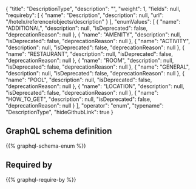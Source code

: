 {
  "title": "DescriptionType",
  "description": "",
  "weight": 1,
  "fields": null,
  "requireby": [
    {
      "name": "Description",
      "description": null,
      "url": "/hotelx/reference/objects/description"
    }
  ],
  "enumValues": [
    {
      "name": "ADDITIONAL",
      "description": null,
      "isDeprecated": false,
      "deprecationReason": null
    },
    {
      "name": "AMENITY",
      "description": null,
      "isDeprecated": false,
      "deprecationReason": null
    },
    {
      "name": "ACTIVITY",
      "description": null,
      "isDeprecated": false,
      "deprecationReason": null
    },
    {
      "name": "RESTAURANT",
      "description": null,
      "isDeprecated": false,
      "deprecationReason": null
    },
    {
      "name": "ROOM",
      "description": null,
      "isDeprecated": false,
      "deprecationReason": null
    },
    {
      "name": "GENERAL",
      "description": null,
      "isDeprecated": false,
      "deprecationReason": null
    },
    {
      "name": "POOL",
      "description": null,
      "isDeprecated": false,
      "deprecationReason": null
    },
    {
      "name": "LOCATION",
      "description": null,
      "isDeprecated": false,
      "deprecationReason": null
    },
    {
      "name": "HOW_TO_GET",
      "description": null,
      "isDeprecated": false,
      "deprecationReason": null
    }
  ],
  "operator": "enum",
  "typename": "DescriptionType",
  "hideGithubLink": true
}
## GraphQL schema definition

{{% graphql-schema-enum %}}

## Required by

{{% graphql-require-by %}}
